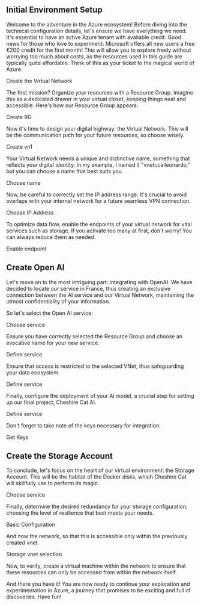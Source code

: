 ## Initial Environment Setup

Welcome to the adventure in the Azure ecosystem! Before diving into the technical configuration details, let's ensure we have everything we need. It's essential to have an active Azure tenant with available credit. Good news for those who love to experiment: Microsoft offers all new users a free €200 credit for the first month! This will allow you to explore freely without worrying too much about costs, as the resources used in this guide are typically quite affordable. Think of this as your ticket to the magical world of Azure.

Create the Virtual Network

The first mission? Organize your resources with a Resource Group. Imagine this as a dedicated drawer in your virtual closet, keeping things neat and accessible. Here's how our Resource Group appears:

Create RG

Now it's time to design your digital highway: the Virtual Network. This will be the communication path for your future resources, so choose wisely.

Create vn1

Your Virtual Network needs a unique and distinctive name, something that reflects your digital identity. In my example, I named it "vnetccaileonardo," but you can choose a name that best suits you.

Choose name

Now, be careful to correctly set the IP address range. It's crucial to avoid overlaps with your internal network for a future seamless VPN connection.

Choose IP Address

To optimize data flow, enable the endpoints of your virtual network for vital services such as storage. If you activate too many at first, don't worry! You can always reduce them as needed.

Enable endpoint

## Create Open AI

Let's move on to the most intriguing part: integrating with OpenAI. We have decided to locate our service in France, thus creating an exclusive connection between the AI service and our Virtual Network, maintaining the utmost confidentiality of your information.

So let's select the Open AI service:

Choose service

Ensure you have correctly selected the Resource Group and choose an evocative name for your new service.

Define service

Ensure that access is restricted to the selected VNet, thus safeguarding your data ecosystem.

Define service

Finally, configure the deployment of your AI model, a crucial step for setting up our final project, Cheshire Cat AI.

Define service

Don't forget to take note of the keys necessary for integration:

Get Keys

## Create the Storage Account
To conclude, let's focus on the heart of our virtual environment: the Storage Account. This will be the habitat of the Docker disks, which Cheshire Cat will skillfully use to perform its magic.

Choose service

Finally, determine the desired redundancy for your storage configuration, choosing the level of resilience that best meets your needs.

Basic Configuration

And now the network, so that this is accessible only within the previously created vnet.

Storage vnet selection

Now, to verify, create a virtual machine within the network to ensure that these resources can only be accessed from within the network itself.

And there you have it! You are now ready to continue your exploration and experimentation in Azure, a journey that promises to be exciting and full of discoveries. Have fun!



